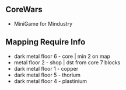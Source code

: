 ## CoreWars
- MiniGame for Mindustry
## Mapping Require Info
* dark metal floor 6 - core | min 2 on map
* metal floor 2 - shop | dst from core 7 blocks
* dark metal floor 1 - copper
* dark metal floor 5 - thorium
* dark metal floor 4 - plastinium
